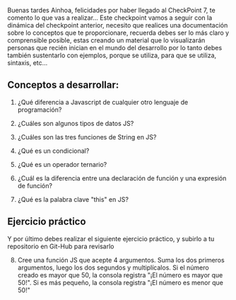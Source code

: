 Buenas tardes Ainhoa, felicidades por haber llegado al CheckPoint 7, te comento lo que vas a realizar... Este checkpoint vamos a seguir con la dinámica del checkpoint anterior, necesito que realices una documentación sobre lo conceptos que te proporcionare, recuerda debes ser lo más claro y comprensible posible, estas creando un material que lo visualizarán personas que recién inician en el mundo del desarrollo por lo tanto debes también sustentarlo con ejemplos, porque se utiliza, para que se utiliza, sintaxis, etc…



## Conceptos a desarrollar:

1. ¿Qué diferencia a Javascript de cualquier otro lenguaje de programación?

2. ¿Cuáles son algunos tipos de datos JS?

3. ¿Cuáles son las tres funciones de String en JS?

4. ¿Qué es un condicional?

5. ¿Qué es un operador ternario?

6. ¿Cuál es la diferencia entre una declaración de función y una expresión de función?

7. ¿Qué es la palabra clave "this" en JS?


## Ejercicio práctico

Y por último debes realizar el siguiente ejercicio práctico, y subirlo a tu repositorio en Git-Hub para revisarlo

8. Cree una función JS que acepte 4 argumentos. Suma los dos primeros argumentos, luego los dos segundos y multiplícalos. Si el número creado es mayor que 50, la consola registra "¡El número es mayor que 50!". Si es más pequeño, la consola registra "¡El número es menor que 50!"